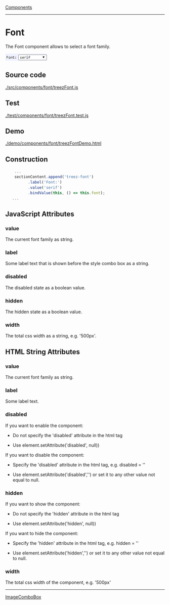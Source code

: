 [Components](../components.md)

----

# Font
		
The Font component allows to select a font family. 
	
![](../../images/treezFont.png)
		
## Source code

[./src/components/font/treezFont.js](../../../src/components/font/treezFont.js)

## Test

[./test/components/font/treezFont.test.js](../../../test/components/font/treezFont.test.js)

## Demo

[./demo/components/font/treezFontDemo.html](../../../demo/components/font/treezFontDemo.html)

## Construction

```javascript
    ...
    sectionContent.append('treez-font')
		  .label('Font:')		  
		  .value('serif')		
		  .bindValue(this, () => this.font);	
   ...
```

## JavaScript Attributes

### value

The current font family as string. 

### label

Some label text that is shown before the style combo box as a string. 

### disabled

The disabled state as a boolean value. 

### hidden

The hidden state as a boolean value.

### width

The total css width as a string, e.g. '500px'.



## HTML String Attributes

### value

The current font family as string.

### label

Some label text.

### disabled

If you want to enable the component:

* Do not specify the 'disabled' attribute in the html tag

* Use element.setAttribute('disabled', null)) 

If you want to disable the component:

* Specify the 'disabled' attribute in the html tag, e.g. disabled = ''

* Use element.setAttribute('disabled','') or set it to any other value not equal to null. 

### hidden

If you want to show the component:

* Do not specify the 'hidden' attribute in the html tag

* Use element.setAttribute('hidden', null)) 

If you want to hide the component:

* Specify the 'hidden' attribute in the html tag, e.g. hidden = ''

* Use element.setAttribute('hidden','') or set it to any other value not equal to null. 

### width

The total css width of the component, e.g. '500px'


----

[ImageComboBox](../comboBox/imageComboBox.md)
